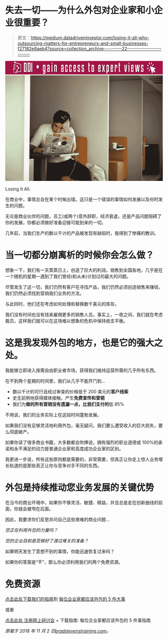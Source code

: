 # 失去一切——为什么外包对企业家和小企业很重要？

> 原文：<https://medium.datadriveninvestor.com/losing-it-all-why-outsourcing-matters-for-entrepreneurs-and-small-businesses-f27182e8aeb4?source=collection_archive---------22----------------------->

[![](img/bc3aa43163953fa70728c0f8dfe49494.png)](http://www.track.datadriveninvestor.com/Split11-20)![](img/95cbb406a6950ef338e41d44bf17e1d7.png)

Losing It All.

在商业中，事情总会在某个时候出错。这只是一个错误的事情如何发展以及何时发生的问题。

无论是商业伙伴的问题，员工(或两个)意外辞职，经济衰退，还是产品问题阻碍了你的发展，你都必须做好准备迎接可能到来的一切。

几年前，当我们生产的数以千计的产品被发现有缺陷时，我得到了惨痛的教训。

# 当一切都分崩离析的时候你会怎么做？

想象一下，我们有一天蒸蒸日上，创造了巨大的利润，销售到全国各地，几乎是在一个随机的星期一遇到了我们曾经(和从未)计划过的最大的问题。

尽管发生了这一切，我们仍然有客户在寻找产品，我们仍然必须创造销售来赚钱，我们仍然必须找到营销我们业务的方法。

与此同时，他们还在考虑如何处理和替换数千美元的库存。

我们没有时间也没有钱来雇佣更多的销售人员。事实上，一夜之间，我们就在考虑裁员，这样我们就可以在这场难以想象的危机中保持收支平衡。

# 这是我发现外包的地方，也是它的强大之处。

我能够立即进入按需自由职业者市场，获得我们维持运营所需的几乎所有东西。

在不到两个星期的时间里，我们从几乎不能开门到…

*   数以千计的可行且经过审查的价格低于 200 美元的**客户线索**
*   史无前例地获得媒体接触，产生**免费宣传和营销**
*   我们为**做的所有营销没有遗漏一点，比我们支付的**低 85%

不用说，我们的业务实际上在这段时间蓬勃发展。

如果我们没有足够灵活地利用外包，毫无疑问，我们要么遭受收入的巨大损失，要么彻底破产。

如果你读了很多商业书籍，大多数都会吹捧说，拥有强烈的职业道德或 100%的承诺和永不满足的动力是普通企业家和高度成功企业家的区别。

我更进一步说，所有这些原则都是需要的，非常需要，但真正让你走上惊人业务增长轨道的是那些真正让你与竞争对手不同的东西。

# 外包是持续推动您业务发展的关键优势

在当今的商业环境中，如果你不够灵活、敏捷、精益，并且总是走在创新曲线的前面，你就会被甩在后面。

因此，我要求你们反思并问自己这些艰难的商业问题…

*您正在利用外包的力量吗？*

*您的企业目前是否做好了渡过难关的准备？*

如果明天发生了意想不到的事情，你能迅速恢复过来吗？

如果你的答案是“不”，那么你必须利用我们的两个免费资源。

# 免费资源

[点击此处下载我们的指南](https://entreholic.clickfunnels.com/home)到
[每位企业家都应该外包的 5 件大事](https://entreholic.clickfunnels.com/home)

或者

[点击此处
注册网上研讨会](http://www.onlinemeetingnow.com/register/?id=vsak2brz9n&utm_source=Medium&utm_campaign=growthweaponswebinar&utm_content=Bloglostingitall)
+
下载指南:
每位企业家都应该外包的 5 件事指南

*原载于 2018 年 11 月 2 日*[*bradstevenstraining.com*](http://bradstevenstraining.com/2018/11/02/losing-it-all-2/)*。*